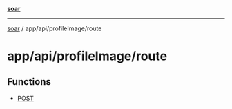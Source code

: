 [**soar**](../../../../README.md)

***

[soar](../../../../modules.md) / app/api/profileImage/route

# app/api/profileImage/route

## Functions

- [POST](functions/POST.md)
